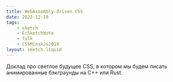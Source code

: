 ```yaml
---
title: WebAssembly-driven CSS
date: 2022-12-18
tags:
    - sketch
    - ErSketchNote
    - Talk
    - CSSMinskJs2019
layout: sketch.liquid
---
```


Доклад про светлое будущее CSS, в котором мы будем писать анимированные бэкграунды на С++ или Rust.
